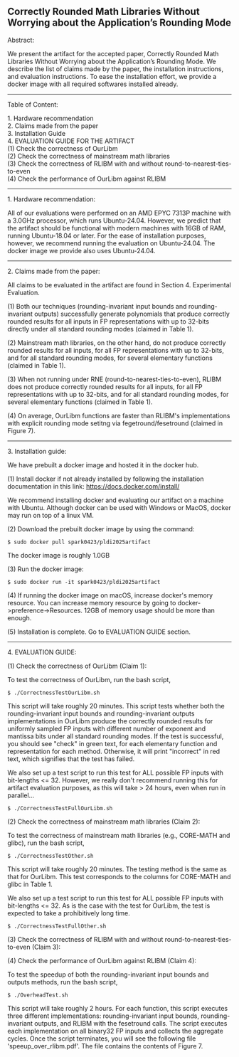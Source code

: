 Correctly Rounded Math Libraries Without Worrying about the Application’s Rounding Mode
---

Abstract:

We present the artifact for the accepted paper, Correctly Rounded Math Libraries Without Worrying about the Application’s Rounding Mode. We describe the list of claims made by the paper, the installation instructions, and evaluation instructions. To ease the installation effort, we provide a docker image with all required softwares installed already. 

---

Table of Content:

1\. Hardware recommendation \
2\. Claims made from the paper \
3\. Installation Guide \
4\. EVALUATION GUIDE FOR THE ARTIFACT \
(1) Check the correctness of OurLibm \
(2) Check the correctness of mainstream math libraries \
(3) Check the correctness of RLIBM with and without round-to-nearest-ties-to-even \
(4) Check the performance of OurLibm against RLIBM

---

1\. Hardware recommendation:

All of our evaluations were performed on an AMD EPYC 7313P machine with a 3.0GHz processor, which runs Ubuntu-24.04. However, we predict that the artifact should be functional with modern machines with 16GB of RAM, running Ubuntu-18.04 or later. For the ease of installation purposes, however, we recommend running the evaluation on Ubuntu-24.04. The docker image we provide also uses Ubuntu-24.04.

---

2\. Claims made from the paper:

All claims to be evaluated in the artifact are found in Section 4. Experimental Evaluation.

(1) Both our techniques (rounding-invariant input bounds and rounding-invariant outputs) successfully generate polynomials that produce correctly rounded results for all inputs in FP representations with up to 32-bits directly under all standard rounding modes (claimed in Table 1).

(2) Mainstream math libraries, on the other hand, do not produce correctly rounded results for all inputs, for all FP representations with up to 32-bits, and for all standard rounding modes, for several elementary functions (claimed in Table 1).

(3) When not running under RNE (round-to-nearest-ties-to-even), RLIBM does not produce correctly rounded results for all inputs, for all FP representations with up to 32-bits, and for all standard rounding modes, for several elementary functions (claimed in Table 1).

(4) On average, OurLibm functions are faster than RLIBM's implementations with explicit rounding mode setitng via fegetround/fesetround (claimed in Figure 7).

---
3\. Installation guide:

We have prebuilt a docker image and hosted it in the docker hub.

(1) Install docker if not already installed by following the installation documentation in this link: https://docs.docker.com/install/

We recommend installing docker and evaluating our artifact on a machine with Ubuntu. Although docker can be used with Windows or MacOS, docker may run on top of a linux VM.

(2) Download the prebuilt docker image by using the command:
```
$ sudo docker pull spark0423/pldi2025artifact
```
The docker image is roughly 1.0GB

(3) Run the docker image:
```
$ sudo docker run -it spark0423/pldi2025artifact
```
(4) If running the docker image on macOS, increase docker's memory resource. You can increase memory resource by going to docker->preference->Resources. 12GB of memory usage should be more than enough.

(5) Installation is complete. Go to EVALUATION GUIDE section.

---

4\. EVALUATION GUIDE:

(1) Check the correctness of OurLibm (Claim 1):

To test the correctness of OurLibm, run the bash script,
```
$ ./CorrectnessTestOurLibm.sh
```
This script will take roughly 20 minutes. This script tests whether both the rounding-invariant input bounds and rounding-invariant outputs implementations in OurLibm produce the correctly rounded results for uniformly sampled FP inputs with different number of exponent and mantissa bits under all standard rounding modes. If the test is successful, you should see "check" in green text, for each elementary function and representation for each method. Otherwise, it will print "incorrect" in red text, which signifies that the test has failed.

We also set up a test script to run this test for ALL possible FP inputs with bit-lengths <= 32. However, we really don't recommend running this for artifact evaluation purposes, as this will take > 24 hours, even when run in parallel...
```
$ ./CorrectnessTestFullOurLibm.sh
```
(2) Check the correctness of mainstream math libraries (Claim 2):

To test the correctness of mainstream math libraries (e.g., CORE-MATH and glibc), run the bash script,
```
$ ./CorrectnessTestOther.sh
```
This script will take roughly 20 minutes. The testing method is the same as that for OurLibm. This test corresponds to the columns for CORE-MATH and glibc in Table 1.

We also set up a test script to run this test for ALL possible FP inputs with bit-lengths <= 32. As is the case with the test for OurLibm, the test is expected to take a prohibitively long time.

```
$ ./CorrectnessTestFullOther.sh
```
(3) Check the correctness of RLIBM with and without round-to-nearest-ties-to-even (Claim 3):


(4) Check the performance of OurLibm against RLIBM (Claim 4):

To test the speedup of both the rounding-invariant input bounds and outputs methods, run the bash script,
   
``` 
$ ./OverheadTest.sh
```
This script will take roughly 2 hours. For each function, this script executes three different implementations: rounding-invariant input bounds, rounding-invariant outputs, and RLIBM with the fesetround calls. The script executes each implementation on all binary32 FP inputs and collects the aggregate cycles. Once the script terminates, you will see the following file 'speeup_over_rlibm.pdf'. The file contains the contents of Figure 7.



